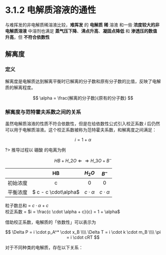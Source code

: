 # 3.1.2 电解质溶液的通性

与难挥发的非电解质稀溶液比较，**难挥发** 的 **电解质** **稀** 溶液 和一些 **浓度较大的非电解质溶液** 中溶剂也满足 **蒸气压下降**、**沸点升高**、**凝固点降低** 和 **渗透压的数值升高**，但 **不符合依数性**

## 解离度

### 定义

解离度是电解质达到解离平衡时已解离的分子数和原有分子数的比值，反映了电解质的解离程度。

$$
\alpha = \frac{解离的分子数}{原有的分子数}
$$

### 解离度与范特霍夫系数之间的关系

虽然电解质溶液的性质不符合依数性，但是在给依数性公式引入校正系数 $i$ 后仍然可以用于电解质溶液。这个校正系数被称为范特霍夫系数，和解离度之间满足：

$$
i = 1 + \alpha
$$

?> 推导过程以 硼酸 的电离为例

$$
HB + H\_{2}O \Leftarrow\Rightarrow H\_{3}O + B^{-}
$$

|  | HB | $H_2O$ | $B^-$ |
|:---:|:---:|:---:|:---:|
| 初始浓度 | c | 0 | 0 |
| 平衡浓度 | $ c - c \cdot\alpha$ | $c \cdot\alpha$ | $c \cdot\alpha$ |

粒子数总和 = $c \cdot \alpha + c$<br>
校正系数 = $i = \frac{c \cdot \alpha + c}{c} = 1 + \alpha$

借助校正系数，电解质的「依数性」可以表示为

$$
\Delta P = i \cdot p_A^* \cdot x_B \\\\
\Delta T = i \cdot k \cdot m_B \\\\
\pi = i \cdot cRT
$$

对于不同种类的电解质，存在以下关系：

